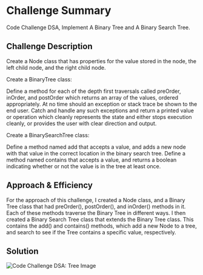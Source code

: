 # Challenge Summary
Code Challenge DSA, Implement A Binary Tree and A Binary Search Tree.

## Challenge Description
Create a Node class that has properties for the value stored in the node, the left child node, and the right child node.

Create a BinaryTree class:

Define a method for each of the depth first traversals called preOrder, inOrder, and postOrder which returns an array of the values, ordered appropriately.
At no time should an exception or stack trace be shown to the end user. Catch and handle any such exceptions and return a printed value or operation which cleanly represents the state and either stops execution cleanly, or provides the user with clear direction and output.

Create a BinarySearchTree class:

Define a method named add that accepts a value, and adds a new node with that value in the correct location in the binary search tree.
Define a method named contains that accepts a value, and returns a boolean indicating whether or not the value is in the tree at least once.

## Approach & Efficiency
For the approach of this challenge, I created a Node class, and a Binary Tree class that had preOrder(), postOrder(), and inOrder() methods in it. Each of these methods traverse the Binary Tree in different ways. I then created a Binary Search Tree class that extends the Binary Tree class. This contains the add() and contains() methods, which add a new Node to a tree, and search to see if the Tree contains a specific value, respectively.

## Solution
![Code Challenge DSA: Tree Image](../)
